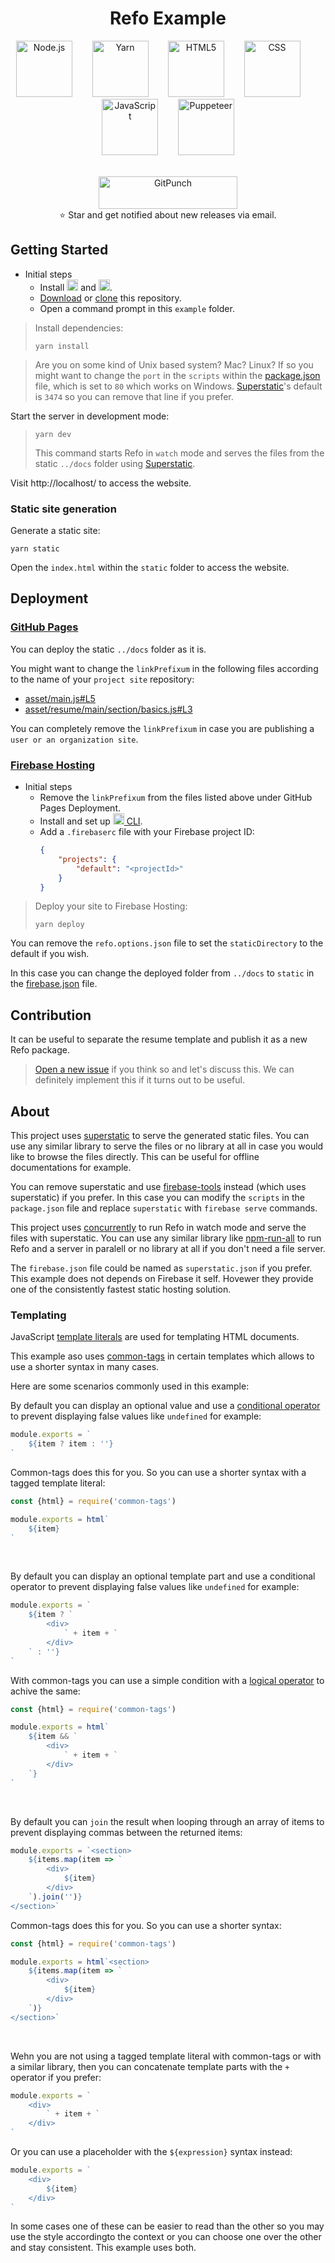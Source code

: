 <h1 align="center">Refo Example</h1>

<p align="center">
	<a title="Node.js" href="https://nodejs.org/en/"><img alt="Node.js" src="https://camo.githubusercontent.com/9c24355bb3afbff914503b663ade7beb341079fa/68747470733a2f2f6e6f64656a732e6f72672f7374617469632f696d616765732f6c6f676f2d6c696768742e737667" width="" height="90"></a>
	&nbsp;&nbsp;&nbsp; &nbsp;&nbsp;&nbsp;<a title="Yarn" href="https://yarnpkg.com/lang/en/"><img alt="Yarn" src="https://raw.githubusercontent.com/yarnpkg/assets/master/yarn-kitten-full.svg?sanitize=true" width="" height="90"></a>
	&nbsp;&nbsp;&nbsp; &nbsp;&nbsp;&nbsp;<a title="HTML5" href="https://developer.mozilla.org/en-US/docs/Web/Guide/HTML/HTML5"><img alt="HTML5" src="https://cdn.worldvectorlogo.com/logos/html-5.svg" width="" height="90"></a>
	&nbsp;&nbsp;&nbsp; &nbsp;&nbsp;&nbsp;<a title="CSS" href="https://developer.mozilla.org/en-US/docs/Web/CSS"><img alt="CSS" src="https://cdn.worldvectorlogo.com/logos/css-5.svg" width="" height="90"></a>
	&nbsp;&nbsp;&nbsp; &nbsp;&nbsp;&nbsp;<a title="JavaScript" href="https://developer.mozilla.org/en-US/docs/Web/JavaScript"><img alt="JavaScript" src="https://cdn.worldvectorlogo.com/logos/javascript-4.svg" width="" height="90"></a>
	&nbsp;&nbsp;&nbsp; &nbsp;&nbsp;&nbsp;<a title="Puppeteer" href="https://developers.google.com/web/tools/puppeteer/"><img alt="Puppeteer" src="https://user-images.githubusercontent.com/10379601/29446482-04f7036a-841f-11e7-9872-91d1fc2ea683.png" width="" height="90"></a>
</p>

<p align="center">
	<br><a title="GitPunch" href="https://gitpunch.com/"><img alt="GitPunch" src="https://raw.githubusercontent.com/vfeskov/gitpunch/master/client/src/big-logo.png" width="222" height="52"></a>
	<br>⭐ Star and get notified about new releases via email.
</p>

## Getting Started
- Initial steps
	- Install <a title="Node.js" href="https://nodejs.org/en/"><img alt="Node.js" src="https://camo.githubusercontent.com/9c24355bb3afbff914503b663ade7beb341079fa/68747470733a2f2f6e6f64656a732e6f72672f7374617469632f696d616765732f6c6f676f2d6c696768742e737667" width="" height="18"></a> and <a title="Yarn" href="https://yarnpkg.com/lang/en/"><img alt="Yarn" src="https://raw.githubusercontent.com/yarnpkg/assets/master/yarn-kitten-full.svghttps://raw.githubusercontent.com/yarnpkg/assets/master/yarn-kitten-full.png" width="" height="18"></a>.
	- [Download](https://github.com/kireerik/refo/archive/master.zip) or [clone](x-github-client://openRepo/https://github.com/kireerik/refo) this repository.
	- Open a command prompt in this `example` folder.

> Install dependencies:
> ```shell
> yarn install
> ```

> Are you on some kind of Unix based system? Mac? Linux? If so you might want to change the `port` in the `scripts` within the [package.json](https://github.com/kireerik/refo/blob/master/example/package.json#L2-L11) file, which is set to `80` which works on Windows. [Superstatic](https://github.com/firebase/superstatic)'s default is `3474` so you can remove that line if you prefer.

Start the server in development mode:
> ```shell
> yarn dev
> ```
> This command starts Refo in `watch` mode and serves the files from the static `../docs` folder using [Superstatic](https://github.com/firebase/superstatic).

Visit http://localhost/ to access the website.

### Static site generation
Generate a static site:
```shell
yarn static
```
Open the `index.html` within the `static` folder to access the website.

## Deployment

### [GitHub Pages](https://pages.github.com/)
You can deploy the static `../docs` folder as it is.

You might want to change the `linkPrefixum` in the following files according to the name of your `project site` repository:
- [asset/main.js#L5](https://github.com/kireerik/refo/blob/8fd9472fa9ef7ee0e00adb26be4dd99e7e775041/example/asset/main.js#L5)
- [asset/resume/main/section/basics.js#L3](https://github.com/kireerik/refo/blob/8fd9472fa9ef7ee0e00adb26be4dd99e7e775041/example/asset/resume/main/section/basics.js#L3)

You can completely remove the `linkPrefixum` in case you are publishing a `user or an organization site`.

### [Firebase Hosting](https://firebase.google.com/products/hosting/)
- Initial steps
	- Remove the `linkPrefixum` from the files listed above under GitHub Pages Deployment.
	- Install and set up <a title="Firebase CLI" href="https://firebase.google.com/docs/cli/"><img alt="Firebase" src="https://firebase.google.com/downloads/brand-guidelines/SVG/logo-standard.svg" width="" height="18"> CLI</a>.
	- Add a `.firebaserc` file with your Firebase project ID:
		```JSON
		{
			"projects": {
				"default": "<projectId>"
			}
		}
		```

> Deploy your site to Firebase Hosting:
> ```shell
> yarn deploy
> ```

You can remove the `refo.options.json` file to set the `staticDirectory` to the default if you wish.

In this case you can change the deployed folder from `../docs` to `static` in the [firebase.json](https://github.com/kireerik/refo/blob/8fd9472fa9ef7ee0e00adb26be4dd99e7e775041/example/firebase.json#L3) file.

## Contribution
It can  be useful to separate the resume template and publish it as a new Refo package.

> [Open a new issue](https://github.com/kireerik/refo/issues/new) if you think so and let's discuss this. We can definitely implement this if it turns out to be useful.

## About

This project uses [superstatic](https://github.com/firebase/superstatic) to serve the generated static files. You can use any similar library to serve the files or no library at all in case you would like to browse the files directly. This can be useful for offline documentations for example.

You can remove superstatic and use [firebase-tools](https://github.com/firebase/firebase-tools) instead (which uses superstatic) if you prefer. In this case you can modify the `scripts` in the `package.json` file and replace `superstatic` with `firebase serve` commands.

This project uses [concurrently](https://github.com/kimmobrunfeldt/concurrently) to run Refo in watch mode and serve the files with superstatic. You can use any similar library like [npm-run-all](https://github.com/mysticatea/npm-run-all) to run Refo and a server in paralell or no library at all if you don't need a file server.

The `firebase.json` file could be named as `superstatic.json` if you prefer. This example does not depends on Firebase it self. Hovewer they provide one of the consistently fastest static hosting solution.

### Templating
JavaScript [template literals](https://developer.mozilla.org/en-US/docs/Web/JavaScript/Reference/Template_literals) are used for templating HTML documents.

This example aso uses [common-tags](https://github.com/declandewet/common-tags) in certain templates which allows to use a shorter syntax in many cases.

Here are some scenarios commonly used in this example:

By default you can display an optional value and use a [conditional operator](https://developer.mozilla.org/en-US/docs/Web/JavaScript/Reference/Operators/Conditional_Operator) to prevent displaying false values like `undefined` for example:
```JavaScript
module.exports = `
	${item ? item : ''}
`
```
Common-tags does this for you. So you can use a shorter syntax with a tagged template literal:
```JavaScript
const {html} = require('common-tags')

module.exports = html`
	${item}
`
```

&nbsp;

By default you can display an optional template part and use a conditional operator to prevent displaying false values like `undefined` for example:
```JavaScript
module.exports = `
	${item ? `
		<div>
			` + item + `
		</div>
	` : ''}
`
```
With common-tags you can use a simple condition with a [logical operator](https://developer.mozilla.org/en-US/docs/Web/JavaScript/Reference/Operators/Logical_Operators) to achive the same:
```JavaScript
const {html} = require('common-tags')

module.exports = html`
	${item && `
		<div>
			` + item + `
		</div>
	`}
`
```

&nbsp;

By default you can `join` the result when looping through an array of items to prevent displaying commas between the returned items:
```JavaScript
module.exports = `<section>
	${items.map(item => `
		<div>
			${item}
		</div>
	`).join('')}
</section>`
```
Common-tags does this for you. So you can use a shorter syntax:
```JavaScript
const {html} = require('common-tags')

module.exports = html`<section>
	${items.map(item => `
		<div>
			${item}
		</div>
	`)}
</section>`
```

&nbsp;

Wehn you are not using a tagged template literal with common-tags or with a similar library, then you can concatenate template parts with the `+` operator if you prefer:
```JavaScript
module.exports = `
	<div>
		` + item + `
	</div>
`
```
Or you can use a placeholder with the `${expression}` syntax instead:
```JavaScript
module.exports = `
	<div>
		${item}
	</div>
`
```
In some cases one of these can be easier to read than the other so you may use the style accordingto the context or you can choose one over the other and stay consistent. This example uses both.

